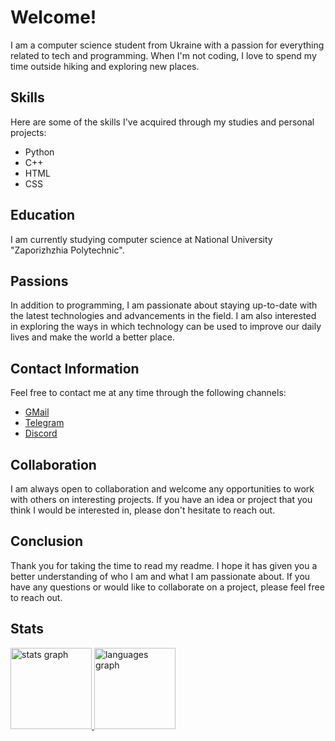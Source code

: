 # Welcome!

I am a computer science student from Ukraine with a passion for everything related to tech and programming. When I'm not coding, I love to spend my time outside hiking and exploring new places.

## Skills

Here are some of the skills I've acquired through my studies and personal projects:

- Python
- C++
- HTML
- CSS

## Education

I am currently studying computer science at National University "Zaporizhzhia Polytechnic".

## Passions

In addition to programming, I am passionate about staying up-to-date with the latest technologies and advancements in the field. I am also interested in exploring the ways in which technology can be used to improve our daily lives and make the world a better place.

## Contact Information

Feel free to contact me at any time through the following channels:

- [GMail](mailto:seesmwork@gmail.com)
- [Telegram](https://t.me/seesmof)
- [Discord](https://discordapp.com/users/289998109226958858)

## Collaboration

I am always open to collaboration and welcome any opportunities to work with others on interesting projects. If you have an idea or project that you think I would be interested in, please don't hesitate to reach out.

## Conclusion

Thank you for taking the time to read my readme. I hope it has given you a better understanding of who I am and what I am passionate about. If you have any questions or would like to collaborate on a project, please feel free to reach out.

## Stats

<a href="https://github.com/seesmof">
  <img src="https://github-readme-stats.vercel.app/api?hide_title=true&hide_rank=true&show_icons=true&include_all_commits=true&count_private=true&disable_animations=false&theme=dark&locale=en&hide_border=true&username=seesmof" height="130" alt="stats graph"  />
</a>
<a href="https://github.com/seesmof">
  <img src="https://github-readme-stats.vercel.app/api/top-langs?locale=en&hide_title=false&layout=compact&card_width=320&langs_count=10&theme=dark&hide_border=true&username=seesmof" height="130" alt="languages graph"  />
</a>
